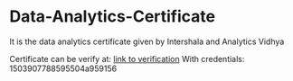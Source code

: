 # Data-Analytics-Certificate
It is the data analytics certificate given by Intershala and Analytics Vidhya

Certificate can be verify at: [link to verification](https://trainings.internshala.com/verify_certificate)
With credentials: 1503907788595504a959156
